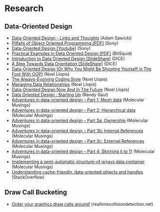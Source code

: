 # Research

## Data-Oriented Design

- [Data-Oriented Design - Links and Thoughts](http://www.asawicki.info/news_1422_data-oriented_design_-_links_and_thoughts.html) (Adam Sawicki)
- [Pitfalls of Object Oriented Programming [PDF]](http://research.scee.net/files/presentations/gcapaustralia09/Pitfalls_of_Object_Oriented_Programming_GCAP_09.pdf) (Sony)
- [Data-Oriented Design [Youtube]](http://www.youtube.com/watch?v=16ZF9XqkfRY) (Sony)
- [Practical Examples in Data Oriented Design [PDF]](https://docs.google.com/presentation/d/17Bzle0w6jz-1ndabrvC5MXUIQ5jme0M8xBF71oz-0Js/present) (BitSquid)
- [Introduction to Data Oriented Design [SlideShare]](http://www.slideshare.net/DICEStudio/a-step-towards-data-orientation) (DICE)
- [A Step Towards Data Orientation [SlideShare]](http://www.slideshare.net/DICEStudio/introduction-to-data-oriented-design) (DICE)
- [Data-Oriented Design (Or Why You Might Be Shooting Yourself in The Foot With OOP)](http://gamesfromwithin.com/data-oriented-design) (Noel Llopis)
- [The Always-Evolving Coding Style](http://gamesfromwithin.com/the-always-evolving-coding-style) (Noel Llopis)
- [Managing Data Relationships](http://gamesfromwithin.com/managing-data-relationships) (Noel Llopis)
- [Data-Oriented Design Now And In The Future](http://gamesfromwithin.com/data-oriented-design-now-and-in-the-future) (Noel Llopis)
- [Data Oriented Design : Starting Up](http://www.randygaul.net/2013/05/05/data-oriented-design-starting-up/) (Randy Gaul)
- [Adventures in data-oriented design – Part 1: Mesh data](http://molecularmusings.wordpress.com/2011/11/03/adventures-in-data-oriented-design-part-1-mesh-data-3/) (Molecular Musings)
- [Adventures in data-oriented design – Part 2: Hierarchical data](http://molecularmusings.wordpress.com/2013/02/22/adventures-in-data-oriented-design-part-2-hierarchical-data/) (Molecular Musings)
- [Adventures in data-oriented design – Part 3a: Ownership](http://molecularmusings.wordpress.com/2013/05/02/adventures-in-data-oriented-design-part-3a-ownership/) (Molecular Musings)
- [Adventures in data-oriented design – Part 3b: Internal References](http://molecularmusings.wordpress.com/2013/05/17/adventures-in-data-oriented-design-part-3b-internal-references/) (Molecular Musings)
- [Adventures in data-oriented design – Part 3c: External References](http://molecularmusings.wordpress.com/2013/07/24/adventures-in-data-oriented-design-part-3c-external-references/) (Molecular Musings)
- [Adventures in data-oriented design – Part 4: Skinning it to 11](http://molecularmusings.wordpress.com/2013/08/22/adventures-in-data-oriented-design-part-4-skinning-it-to-11/) (Molecular Musings)
- [Implementing a semi-automatic structure-of-arrays data container](http://molecularmusings.wordpress.com/2013/10/22/implementing-a-semi-automatic-structure-of-arrays-data-container/) (Molecular Musings)
- [Understanding cache-friendly, data-oriented objects and handles](http://stackoverflow.com/questions/19385853/understanding-cache-friendly-data-oriented-objects-and-handles) (StackOverflow)

## Draw Call Bucketing

- [Order your graphics draw calls around!](http://realtimecollisiondetection.net/blog/?p=86) (realtimecollisiondetection.net)
